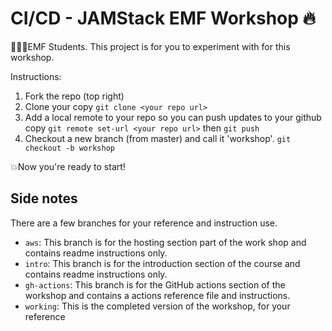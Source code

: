 # CI/CD - JAMStack EMF Workshop 🔥

👨🏻‍💻EMF Students. This project is for you to experiment with for this workshop.

Instructions:
1. Fork the repo (top right)
2. Clone your copy `git clone <your repo url>`
3. Add a local remote to your repo so you can push updates to your github copy `git remote set-url <your repo url>` then `git push`
4. Checkout a new branch (from master) and call it 'workshop'. `git checkout -b workshop`

💥Now you're ready to start!

## Side notes

There are a few branches for your reference and instruction use.

- `aws`: This branch is for the hosting section part of the work shop and contains readme instructions only.
- `intro`: This branch is for the introduction section of the course and contains readme instructions only.
- `gh-actions`: This branch is for the GitHub actions section of the workshop and contains a actions reference file and instructions.
- `working`: This is the completed version of the workshop, for your reference
